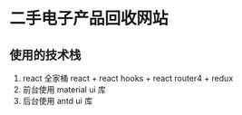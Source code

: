 # 二手电子产品回收网站

## 使用的技术栈

1. react 全家桶 react + react hooks + react router4 + redux
2. 前台使用 material ui 库
3. 后台使用 antd ui 库